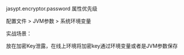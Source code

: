 

jasypt.encryptor.password 属性优先级

配置文件 > JVM参数 > 系统环境变量



实战场景：

放在加密Key泄露，在线上环境将加密key通过环境变量或者是JVM参数保存